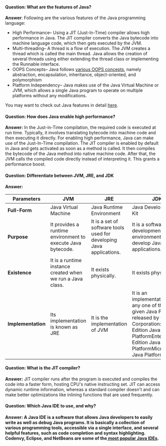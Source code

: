#### **Question: What are the features of Java?**

**Answer**: Following are the various features of the Java programming language:

- High Performance– Using a JIT (Just-In-Time) compiler allows high performance in Java. The JIT compiler converts the Java bytecode into machine language code, which then gets executed by the JVM.
- Multi-threading– A thread is a flow of execution. The JVM creates a thread which is called the main thread. Java allows the creation of several threads using either extending the thread class or implementing the Runnable interface.
- OOPS Concepts– Java follows [various OOPS concepts](https://hackr.io/blog/object-oriented-programming-oops-concepts-in-java-with-examples), namely abstraction, encapsulation, inheritance, object-oriented, and polymorphism
- Platform Independency– Java makes use of the Java Virtual Machine or JVM, which allows a single Java program to operate on multiple platforms without any modifications.

You may want to check out Java features in detail [here](https://hackr.io/blog/features-of-java). 

#### **Question: How does Java enable high performance?**

**Answer:** In the Just-in-Time compilation, the required code is executed at run time. Typically, it involves translating bytecode into machine code and then executing it directly. For enabling high performance, Java can make use of the Just-In-Time compilation. The JIT compiler is enabled by default in Java and gets activated as soon as a method is called. It then compiles the bytecode of the Java method into native machine code. After that, the JVM calls the compiled code directly instead of interpreting it. This grants a performance boost.

#### **Question: Differentiate between JVM, JRE, and JDK**

**Answer:** 

| **Parameters**     | **JVM**                                                     | **JRE**                                                      | **JDK**                                                      |
| ------------------ | ----------------------------------------------------------- | ------------------------------------------------------------ | ------------------------------------------------------------ |
| **Full-Form**      | Java Virtual Machine                                        | Java Runtime Environment                                     | Java Development Kit                                         |
| **Purpose**        | It provides a runtime environment to execute Java bytecode. | It is a set of software tools used for developing Java applications. | It is a software development environment used to develop Java applications. |
| **Existence**      | It is a runtime instance created when we run a Java class.  | It exists physically.                                        | It exists physically.                                        |
| **Implementation** | Its implementation is known as JRE                          | It is the implementation of JVM                              | It is an implementation of any one of the below given Java Platforms released by Oracle Corporation:Standard Edition Java PlatformEnterprise Edition Java PlatformMicro Edition Java Platform |

#### **Question: What is the JIT compiler?**

**Answer:** JIT compiler runs after the program is executed and compiles the code into a faster form, hosting CPU's native instructing set. JIT can access dynamic runtime information, whereas a standard compiler doesn't and can make better optimizations like inlining functions that are used frequently. 

#### **Question: Which Java IDE to use, and why?**

#### **Answer**: A Java IDE is a software that allows Java developers to easily write as well as debug Java programs. It is basically a collection of various programming tools, accessible via a single interface, and several helpful features, such as code completion and syntax highlighting. Codenvy, Eclipse, and NetBeans are some of the[ most popular Java IDEs](https://hackr.io/blog/best-java-ides).